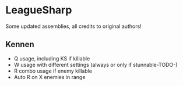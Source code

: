 LeagueSharp
===========

Some updated assemblies, all credits to original authors!


Kennen
-----------
- Q usage, including KS if killable
- W usage with different settings (always or only if stunnable-TODO-)
- R combo usage if enemy killable
- Auto R on X enemies in range
